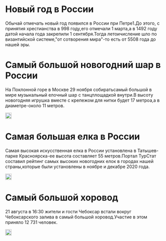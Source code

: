 <h1>Новый год в России</h1>
<p>Обычай отмечать новый год появился в России при Петре1.До этого, с принятия хрестианства в 998 году,его отмечали 1 марта,а в 1492 году датой начала года закрепили 1 сентября.Тогда летоичисление шло по византийской системе,"от сотворения мира"-то есть от 5508 года до нашей эры.</p> 
<h1>Самый большой новогодний шар в России</h1>
<p>На Поклонной горе в Москве 29 ноября собиратьсамый большой в мире музыкальный елочный шар с танцплощадкой внутри.В высоту новогодняя игрушка вместе с крепежом для нитки будет 17 метроа,а в диаметре-около 11 метров.</p><img src="https://www.google.com/url?sa=i&url=https%3A%2F%2Fwww.mos.ru%2Fnews%2Fitem%2F18399073%2F&psig=AOvVaw1dS0aXdU_7FZsXgBP5BpWe&ust=1672151466972000&source=images&cd=vfe&ved=0CA0QjRxqFwoTCJDUyO-_l_wCFQAAAAAdAAAAABAI" width="20px" height="20px"/>
<h1>Самая большая елка в России</h1>
<p>Самая высокая искусственная елка в России установлена в Татышев-парке Красноярска-ее высота составляет 55 метров.Портал ТурСтат составил рейтинг самых высоких новогодних елок в городах нашей страны,которые были установлены в ноябре и декабре 2020 года.</p><img src="https://www.google.com/url?sa=i&url=https%3A%2F%2Fotzovik.com%2Freviews%2Fostrov_tatishev_samaya_bolshaya_elka_2019_v_rossii_russia_krasnoyarsk%2F&psig=AOvVaw2nx-4O24AlY4RlaaIg_PqH&ust=1672149570247000&source=images&cd=vfe&ved=0CA0QjRxqFwoTCOiJ3-G4l_wCFQAAAAAdAAAAABAX" width="20px" height="20px"/>
<h1>Самый большой хоровод</h1>
<p>21 августа в 16:30 жители и гости Чебоксар встали вокруг Чебоксарского залива в самый большой хоровод.Участие в этом приняло 12 731 человек.</p><img src="https://www.google.com/url?sa=i&url=https%3A%2F%2Fcheboksari.bezformata.com%2Flistnews%2Frekord-na-samiy-massoviy-horovod%2F108617395%2F&psig=AOvVaw1iDtHv4LgKlrG7P205HqH_&ust=1672151574352000&source=images&cd=vfe&ved=0CA0QjRxqFwoTCMDV4pzAl_wCFQAAAAAdAAAAABAI" width="20px" height="20px"/>
